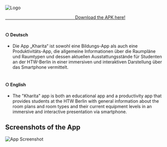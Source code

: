 
![Logo](https://i.imgur.com/aRONJ3I.png)

[                                                         Download the APK here!](https://github.com/abdool-bot/Kharita/releases/tag/v.1.0)

# 

#### ○ Deutsch

- Die App „Kharita“ ist sowohl eine Bildungs-App als auch eine Produktivitäts-App, die allgemeine Informationen über die Raumpläne und Raumtypen und dessen aktuellen Ausstattungsstände für Studenten an der HTW-Berlin in einer immersiven und interaktiven Darstellung über das Smartphone vermittelt. 

# 

#### ○ English

- The "Kharita" app is both an educational app and a productivity app that provides students at the HTW Berlin with general information about the room plans and room types and their current equipment levels in an immersive and interactive presentation via smartphone.




## Screenshots of the App

![App Screenshot](https://i.imgur.com/MKmd9CW.png)


